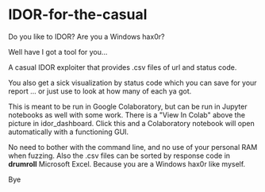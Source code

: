 # IDOR-for-the-casual

Do you like to IDOR? Are you a Windows hax0r?

Well have I got a tool for you...

A casual IDOR exploiter that provides .csv files of url and status code. 

You also get a sick visualization by status code which you can save for your report ... or just use to look at how many of each ya got. 

This is meant to be run in Google Colaboratory, but can be run in Jupyter notebooks as well with some work. 
There is a "View In Colab" above the picture in idor_dashboard. Click this and a Colaboratory notebook will open automatically with a functioning GUI. 

No need to bother with the command line, and no use of your personal RAM when fuzzing. Also the .csv files can be sorted by response code in **drumroll** Microsoft Excel. Because you are a Windows hax0r like myself. 

Bye


